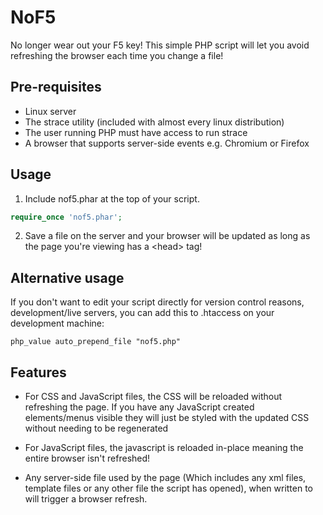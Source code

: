 NoF5
====

No longer wear out your F5 key! This simple PHP script will let you avoid refreshing the browser each time you change a file!

Pre-requisites
--------------

- Linux server
- The strace utility (included with almost every linux distribution)
- The user running PHP must have access to run strace
- A browser that supports server-side events e.g. Chromium or Firefox



Usage
-----

1) Include nof5.phar at the top of your script.

```php
require_once 'nof5.phar';
```

2) Save a file on the server and your browser will be updated as long as the page you're viewing has a &lt;head&gt; tag!


Alternative usage
-----------------

If you don't want to edit your script directly for version control reasons, development/live servers, you can add this to .htaccess on your development machine:

```
php_value auto_prepend_file "nof5.php"
```

Features
--------

* For CSS and JavaScript files, the CSS will be reloaded without refreshing the page. If you have any JavaScript created elements/menus visible they will just be styled with the updated CSS without needing to be regenerated

* For JavaScript files, the javascript is reloaded in-place meaning the entire browser isn't refreshed!

* Any server-side file used by the page (Which includes any xml files, template files or any other file the script has opened), when written to will trigger a browser refresh.
